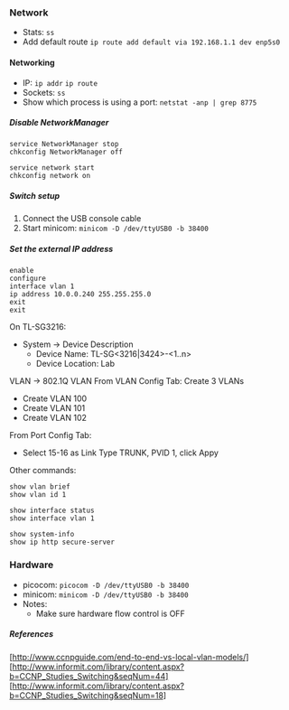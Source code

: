 
### Network

- Stats: `ss`
- Add default route `ip route add default via 192.168.1.1 dev enp5s0`

#### Networking
- IP: `ip addr`  `ip route`
- Sockets: `ss`
- Show which process is using a port: `netstat -anp | grep 8775`  

##### Disable NetworkManager
```
service NetworkManager stop
chkconfig NetworkManager off

service network start
chkconfig network on
```

##### Switch setup

1. Connect the USB console cable
2. Start minicom: `minicom -D /dev/ttyUSB0 -b 38400`

##### Set the external IP address
```
enable
configure
interface vlan 1
ip address 10.0.0.240 255.255.255.0
exit
exit
```

On TL-SG3216:
- System -> Device Description
  - Device Name: TL-SG<3216|3424>-<1..n>
  - Device Location: Lab

VLAN -> 802.1Q VLAN
From VLAN Config Tab:
Create 3 VLANs
- Create VLAN 100
- Create VLAN 101
- Create VLAN 102

From Port Config Tab:
- Select 15-16 as Link Type TRUNK, PVID 1, click Appy

Other commands:
```
show vlan brief
show vlan id 1

show interface status 
show interface vlan 1             

show system-info
show ip http secure-server
```

### Hardware
- picocom:  `picocom -D /dev/ttyUSB0 -b 38400`  
- minicom:  `minicom -D /dev/ttyUSB0 -b 38400`
- Notes:
    - Make sure hardware flow control is OFF


##### References

[http://www.ccnpguide.com/end-to-end-vs-local-vlan-models/]
[http://www.informit.com/library/content.aspx?b=CCNP_Studies_Switching&seqNum=44]
[http://www.informit.com/library/content.aspx?b=CCNP_Studies_Switching&seqNum=18]
